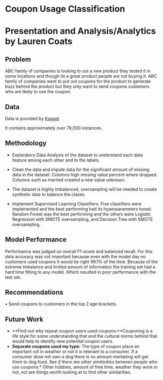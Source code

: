 # Coupon Usage Classification

# Presentation and Analysis/Analytics by Lauren Coats

## Problem

ABC family of companies is looking to out a new product they tested it in some locations and though its a great product people are not buying it. ABC family of companies want to put out coupons for the product to generate buzz behind the product but they only want to send coupons customers who are likely to use the coupon. 

## Data

Data is provided by [Kaggel]( https://www.kaggle.com/vasudeva009/predicting-coupon-redemption).

It contains approximately over 78,000 instances.
## Methodology
* Exploratory Data Analysis of the dataset to understand each data feature among each other and to the labels.

* Clean the data and impute data for the significant amount of missing data in the dataset.  Columns high missing value percent where dropped. Columns such as married created a new value unknown.  

* The dataset is highly imbalanced, oversampling will be needed to create synthetic data to balance the clases.

* Implement Supervised Learning Classifiers. Five classifiers were implemented and the best performing had its hyperparameters tuned.  Random Forest was the best performing and the others were Logistic Regression with SMOTE oversampling, and Decision Tree with SMOTE oversampling.

## Model Performance
Performance was judged on overall F1-score and balanced recall.
For this data accuracy was not important because even with the model day no customers used coupons it would be right 99.1% of the time. 
Because of the extreme imbalance and limited amount of information the training set had a hard time fitting to any model. Which resulted in poor performance with the test set. 


## Recommendations
•	Send coupons to customers in the top 2 age brackets. 

## Future Work
* **Find out why repeat coupon users used coupons:**Couponing is a life style for some understanding that and the cultural norms behind that would help to identify new potential coupon users. 
* **Separate coupons used my type:** The type of coupon place an important roll in weather or not it is relevant to a consumer.  If a consumer dose not own a dog there is no amount marketing will get them to dog food. 
*See if there are other similarities between people who use coupons:**   Other hobbies, amount of free time, weather they work or not, ect are things worth looking at to find other similarities. 

